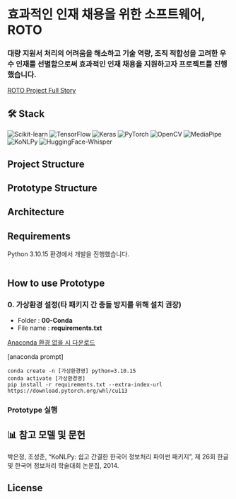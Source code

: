 # 효과적인 인재 채용을 위한 소프트웨어, ROTO
### 대량 지원서 처리의 어려움을 해소하고 기술 역량, 조직 적합성을 고려한 우수 인재를 선별함으로써 효과적인 인재 채용을 지원하고자 프로젝트를 진행했습니다.
[ROTO Project Full Story]()

## 🛠 Stack

![Scikit-learn](https://img.shields.io/badge/Scikit-leran-F7931E?style=for-the-badge&logo=Scikit-learn&logoColor=white)
![TensorFlow](https://img.shields.io/badge/TensorFlow-%23FF6F00.svg?style=for-the-badge&logo=TensorFlow&logoColor=white)
![Keras](https://img.shields.io/badge/Keras-%23D00000.svg?style=for-the-badge&logo=Keras&logoColor=white)
![PyTorch](https://img.shields.io/badge/PyTorch-EE4C2C?style=for-the-badge&logo=PyTorch&logoColor=white)
![OpenCV](https://img.shields.io/badge/opencv-%23white.svg?style=for-the-badge&logo=opencv&logoColor=white)
![MediaPipe](https://img.shields.io/badge/MediaPipe-0F9D58?style=for-the-badge&logo=Google&logoColor=white)
![KoNLPy](https://img.shields.io/badge/KoNLPy-cc1417?style=for-the-badge&logo=KoNLPy&logoColor=white)
![HuggingFace-Whisper](https://img.shields.io/badge/Whisper-FFD21E?style=for-the-badge&logo=HuggingFace&logoColor=white)

## Project Structure

## Prototype Structure

## Architecture

## Requirements
Python 3.10.15 환경에서 개발을 진행했습니다.

```

```

## How to use Prototype
### 0. 가상환경 설정(타 패키지 간 충돌 방지를 위해 설치 권장)
- Folder : **00-Conda**
- File name : **requirements.txt**

[Anaconda 환경 없을 시 다운로드](https://www.anaconda.com/download)

[anaconda prompt]
```
conda create -n [가상환경명] python=3.10.15
conda activate [가상환경명]
pip install -r requirements.txt --extra-index-url https://download.pytorch.org/whl/cu113
```

### Prototype 실행






## 📊 참고 모델 및 문헌
박은정, 조성준, “KoNLPy: 쉽고 간결한 한국어 정보처리 파이썬 패키지”, 제 26회 한글 및 한국어 정보처리 학술대회 논문집, 2014.

## License